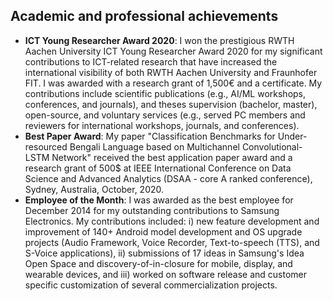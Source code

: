 ## Academic and professional achievements
- **ICT Young Researcher Award 2020**: I won the prestigious RWTH Aachen University ICT Young Researcher Award 2020 for my significant contributions to ICT-related research that have increased the international visibility of both RWTH Aachen University and Fraunhofer FIT. I was awarded with a research grant of 1,500€ and a certificate. My contributions include scientific
publications (e.g., AI/ML workshops, conferences, and journals), and theses supervision (bachelor, master), open-source, and voluntary services (e.g., served PC members and reviewers for international workshops, journals, and conferences).
- **Best Paper Award**: My paper "Classification Benchmarks for Under-resourced Bengali Language based on Multichannel Convolutional-LSTM Network" received the best application paper award and a research grant of 500$ at IEEE International
Conference on Data Science and Advanced Analytics (DSAA - core A ranked conference), Sydney, Australia, October, 2020.
- **Employee of the Month**: I was awarded as the best employee for December 2014 for my outstanding contributions to Samsung Electronics. My contributions included: i) new feature development and improvement of 140+ Android model
development and OS upgrade projects (Audio Framework, Voice Recorder, Text-to-speech (TTS), and S-Voice applications), ii) submissions of 17 ideas in Samsung's Idea Open Space and discovery-of-in-closure for mobile, display, and wearable
devices, and iii) worked on software release and customer specific customization of several commercialization projects.
